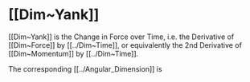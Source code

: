 
# [[Dim~Yank]] 

[[Dim~Yank]] is the Change in Force over Time, 
i.e. the Derivative of [[Dim~Force]] by [[../Dim~Time]], 
or equivalently the 2nd Derivative of [[Dim~Momentum]] by [[../Dim~Time]]. 

The corresponding [[../Angular_Dimension]] is 
